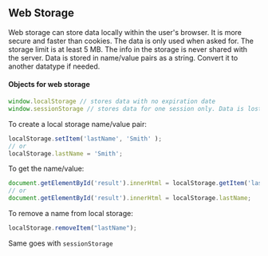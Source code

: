## Web Storage
Web storage can store data locally within the user's browser. It is more secure and faster than cookies.
The data is only used when asked for. The storage limit is at least 5 MB. The info in the storage is never
shared with the server. Data is stored in name/value pairs as a string. Convert it to another datatype if needed.

#### Objects for web storage
```javascript
window.localStorage // stores data with no expiration date
window.sessionStorage // stores data for one session only. Data is lost when browser's tab is closed.
```
To create a local storage name/value pair:
```javascript
localStorage.setItem('lastName', 'Smith' );
// or
localStorage.lastName = 'Smith';
```
To get the name/value:
```javascript
document.getElementById('result').innerHtml = localStorage.getItem('lastName'); // insert the pair to the element with id "result"
// or
document.getElementById('result').innerHtml = localStorage.lastName;
```
To remove a name from local storage:
```javascript
localStorage.removeItem("lastName");
```
Same goes with ```sessionStorage```
